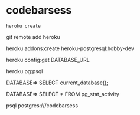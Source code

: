 # codebarsess

`heroku create`

git remote add heroku

heroku addons:create heroku-postgresql:hobby-dev

heroku config:get DATABASE_URL

heroku pg:psql

DATABASE=> SELECT current_database();

DATABASE=> SELECT * FROM pg_stat_activity

 psql postgres:///codebarsess
